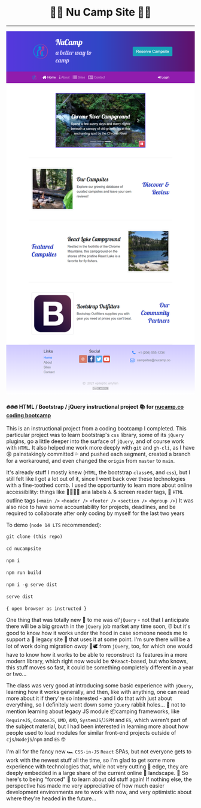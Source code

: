 <h1 align="center">
🌄🌲 Nu Camp Site 🌳🌋
</h1>

---

![Nucampsite.averyfreeman.com Demo](https://raw.githubusercontent.com/averyfreeman/nucampsite/main/screencapture-nucampsite-averyfreeman-2021-09-20.png)

#### 🔥🔥🔥 HTML / Bootstrap / jQuery instructional project 📚 for [nucamp.co coding bootcamp](nucamp.co)

This is an instructional project from a coding bootcamp I completed.  This particular project was to learn bootstrap's `css` library, some of its `jQuery` plugins, go a little deeper into the surface of `jQuery`, and of course work with `HTML`.  It also helped me work more deeply with `git` and `gh-cli`, as I have 😰 painstakingly committed 💦 and pushed each segment, created a branch for a workaround, and even changed the `origin` from `master` to `main`.

It's already stuff I mostly knew (`HTML`, the bootstrap `class`es, and `css`), but I still felt like I got a lot out of it, since I went back over these technologies with a fine-toothed comb. I used the opportuntiy to learn more about online accessibility:  things like 🐕‍🦺👩‍🦯 aria labels ♿ & screen reader tags, 🦯
`HTML` outline tags (`<main />` `<header />` `<footer />` `<section />` `<hgroup />`) It was also nice to have some accountability for projects, deadlines, and be required to collaborate after only coding by myself for the last two years

To demo (`node 14 LTS` recommended):

```
git clone (this repo)

cd nucampsite

npm i

npm run build

npm i -g serve dist

serve dist

{ open browser as instructed }
```


One thing that was totally new 👶 to me was ol'`jQuery`  - not that I anticipate there will be a big growth in the `jQuery` job market any time soon, ⏰ but it's good to know how it works under the hood in case someone needs me to support a 👴 legacy site 👵 that uses it at some point. I'm sure there will be a lot of work doing migration *away* 🦅🕊 from `jQuery`, too, for which one would have to know how it works to be able to reconstruct its features in a more modern library, which right now would be ☢`React`-based, but who knows, this stuff moves so fast, it could be something completely different in a year or two... 

The class was very good at introducing some basic experience with `jQuery`,  learning how it works generally, and then, like with anything, one can read more about it if thery're so interested - and I do that with just about everything, so I definitely went down some `jQuery` rabbit holes... 🐰 not to mention learning about legacy JS module 📦camping frameworks, like `RequireJS`, `CommonJS`, `UMD`, `AMD`, `SystemJS`/`JSPM` and `ES`, which weren't part of the subject material, but I had been interested in learning more about how people used to load modules for similar front-end projects outside of `cjs`/`NodejS`/`npm` and `ES` 🤓

I'm all for the fancy new 🏎 `CSS-in-JS` `React` SPAs, but not everyone gets to work with the newest stuff all the time, so I'm glad to get some more experience with technologies that, while not very cutting 🔪 edge, they are deeply embedded in a large share of the current online 📱 landscape. 🗻 So here's to being "forced" 🤳 to learn about old stuff again!  If nothing else, the perspective has made me very appreciative of how much easier development environments are to work with now, and very optimistic about where they're headed in the future...
